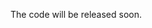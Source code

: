 <!-- # 3D Vessel-like Structure Segmentation in Medical Images by Edge-Reinforced  Network. -->
The code will be released soon.
